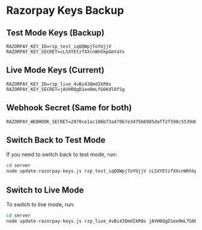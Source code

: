 # Razorpay Keys Backup

## Test Mode Keys (Backup)
```env
RAZORPAY_KEY_ID=rzp_test_iqQQWpjToYUjjV
RAZORPAY_KEY_SECRET=cLSXYEtzfXXcnWhhkpGmYaYx
```

## Live Mode Keys (Current)
```env
RAZORPAY_KEY_ID=rzp_live_4vBi43QmdIkR0s
RAZORPAY_KEY_SECRET=jAVH0QgD1ee0mLfG6KdlOfSg
```

## Webhook Secret (Same for both)
```env
RAZORPAY_WEBHOOK_SECRET=2970ce1ac106b73a470b7e3475b6985daff2f598c5539d6864cdc824492ed306
```

## Switch Back to Test Mode
If you need to switch back to test mode, run:
```bash
cd server
node update-razorpay-keys.js rzp_test_iqQQWpjToYUjjV cLSXYEtzfXXcnWhhkpGmYaYx 2970ce1ac106b73a470b7e3475b6985daff2f598c5539d6864cdc824492ed306
```

## Switch to Live Mode  
To switch to live mode, run:
```bash
cd server
node update-razorpay-keys.js rzp_live_4vBi43QmdIkR0s jAVH0QgD1ee0mLfG6KdlOfSg 2970ce1ac106b73a470b7e3475b6985daff2f598c5539d6864cdc824492ed306
```
